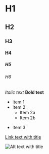 # H1
## H2
### H3
#### H4
##### H5
###### H6

*Italic text* 
**Bold text**

* Item 1
* Item 2
  * Item 2a
  * Item 2b
+ Item 3

[Link text with title](https://www.linkedin.com/in/naswima-akter-9060871b5/ "LinkedIn")

![Alt text with title](https://media.licdn.com/dms/image/C4E03AQHDeQ1gxnz_0w/profile-displayphoto-shrink_800_800/0/1611945352753?e=2147483647&v=beta&t=l0Vj-HdOCseoMY3av0ljt_ID5Ek5DXsFRnYp7aUYnxQ "Naswima")

